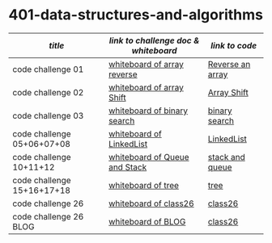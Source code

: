# 401-data-structures-and-algorithms

|*title*|*link to challenge doc & whiteboard*|*link to code*|
|------------|-------------------------|-------------|
| code challenge 01|[whiteboard of array reverse](codeChallenges/array-reverse/README.md)|[Reverse an array](codeChallenges/array-reverse/README.md)|
| code challenge 02|[whiteboard of array Shift](codeChallenges/array-insert-shift/lib/src/main/java/array/insert/shift/README.md)|[Array Shift](codeChallenges/array-insert-shift/lib/src/main/java/array/insert/shift)|
| code challenge 03|[whiteboard of binary search](codeChallenges/binarysearch/app/src/main/java/binarysearch/README.md)|[binary search](codeChallenges/binarysearch/app/src/main/java/binarysearch)|
| code challenge 05+06+07+08|[whiteboard of LinkedList](dataStructure/linkedList/app/src/main/java/linkedList/README.md)|[LinkedList](dataStructure/linkedList/app/src/main/java/linkedList)|
| code challenge 10+11+12|[whiteboard of Queue and Stack](dataStructure/stack-and-queue/app/src/main/java/stack/and/queue/README.md)|[stack and queue](dataStructure/stack-and-queue/app/src/main/java/stack/and/queue)|
| code challenge 15+16+17+18|[whiteboard of tree](dataStructure/tree/app/src/main/java/tree/README.md)|[tree](dataStructure/tree/app/src/main/java/tree)|
| code challenge 26|[whiteboard of class26](codeChallenges/Class26/app/src/main/java/Class26/whiteBoardClass26.png)|[class26](codeChallenges/Class26/app/src/main/java/Class26)|
| code challenge 26 BLOG|[whiteboard of BLOG](codeChallenges/Class26/app/src/main/java/Class26/BLOG.md)|[class26](codeChallenges/Class26/app/src/main/java/Class26)|




